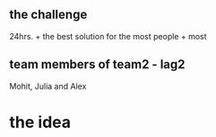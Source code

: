 ## the challenge 
24hrs. + the best solution for the most people
       + most  
## team members of team2 - lag2 
Mohit, Julia and Alex


# the idea




